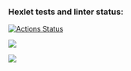### Hexlet tests and linter status:
[![Actions Status](https://github.com/solmael/python-project-50/actions/workflows/hexlet-check.yml/badge.svg)](https://github.com/solmael/python-project-50/actions)

<a href="https://codeclimate.com/github/solmael/python-project-50/maintainability"><img src="https://api.codeclimate.com/v1/badges/c45c3f5436e544dbd87e/maintainability" /></a>

<a href="https://codeclimate.com/github/solmael/python-project-50/test_coverage"><img src="https://api.codeclimate.com/v1/badges/c45c3f5436e544dbd87e/test_coverage" /></a>